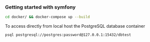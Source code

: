 ### Getting started with symfony

```bash
cd docker/ && docker-compose up --build
```

To access directly from local host the PostgreSQL database container

```bash
psql postgresql://postgres:password@127.0.0.1:15432/dbtest
```

